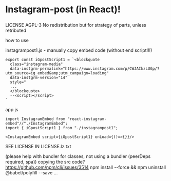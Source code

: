 # Instagram-post (in React)!

### 

LICENSE AGPL-3
No redistribution but for strategy of parts, unless retributed

how to use
    
instagrampost1.js - manually copy embed code (without end script!!!)

    export const iGpostScript1 = `<blockquote
      class="instagram-media"
      data-instgrm-permalink="https://www.instagram.com/p/CWJAIkzLUGp/?utm_source=ig_embed&amp;utm_campaign=loading"
      data-instgrm-version="14"
      style="
      ...
      </blockquote>
      --<script></script>
    `

app.js

    import InstagramEmbed from "react-instagram-embed"//"./InstagramEmbed";
    import { iGpostScript1 } from "./instagrampost1";

    <InstagramEmbed script={iGpostScript1} onLoad={()=>{}}/>


SEE LICENSE IN LICENSE.lz.txt

(please help with bundler for classes, not using a bundler (peerDeps required, spa))
copying the src code? https://github.com/npm/cli/issues/3514
npm install --force && npm uninstall @babel/polyfill --save ...